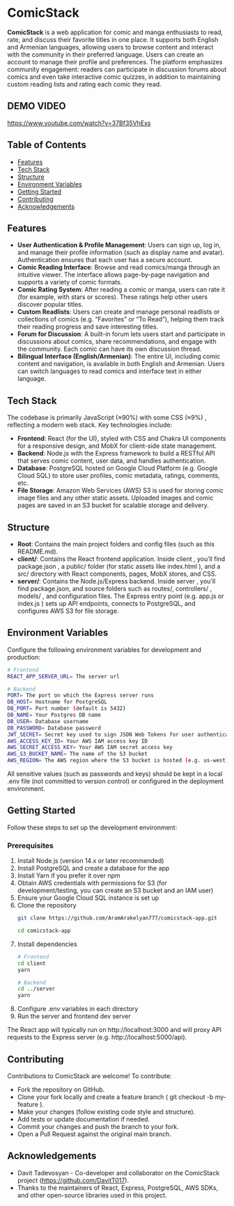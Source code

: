 # ComicStack

**ComicStack** is a web application for comic and manga enthusiasts to read, rate, and discuss their favorite titles in one place. It supports both English and Armenian languages, allowing users to browse content and interact with the community in their preferred language. Users can create an account to manage their profile and preferences. The platform emphasizes community engagement: readers can participate in discussion forums about comics and even take interactive comic quizzes, in addition to maintaining custom reading lists and rating each comic they read.

## DEMO VIDEO
https://www.youtube.com/watch?v=37Bf35VhExs

## Table of Contents
- [Features](#features)
- [Tech Stack](#tech-stack)
- [Structure](#structure)
- [Environment Variables](#environment-variables)
- [Getting Started](#getting-started)
- [Contributing](#contributing)
- [Acknowledgements](#acknowledgements)

## Features
- **User Authentication & Profile Management**: Users can sign up, log in, and manage their profile information (such as display name and avatar). Authentication ensures that each user has a secure account.
- **Comic Reading Interface**: Browse and read comics/manga through an intuitive viewer. The interface allows page-by-page navigation and supports a variety of comic formats.
- **Comic Rating System**: After reading a comic or manga, users can rate it (for example, with stars or scores). These ratings help other users discover popular titles.
- **Custom Readlists**: Users can create and manage personal readlists or collections of comics (e.g. “Favorites” or “To Read”), helping them track their reading progress and save interesting titles.
- **Forum for Discussion**: A built-in forum lets users start and participate in discussions about comics, share recommendations, and engage with the community. Each comic can have its own discussion thread.
- **Bilingual Interface (English/Armenian)**: The entire UI, including comic content and navigation, is available in both English and Armenian. Users can switch languages to read comics and interface text in either language.

## Tech Stack
The codebase is primarily JavaScript (≈90%) with some CSS (≈9%) , reflecting a modern web stack. Key technologies include:
- **Frontend**: React (for the UI), styled with CSS and Chakra UI components for a responsive design, and MobX for client-side state management.
- **Backend**: Node.js with the Express framework to build a RESTful API that serves comic content, user data, and handles authentication.
- **Database**: PostgreSQL hosted on Google Cloud Platform (e.g. Google Cloud SQL) to store user profiles, comic metadata, ratings, comments, etc.
- **File Storage**: Amazon Web Services (AWS) S3 is used for storing comic image files and any other static assets. Uploaded images and comic pages are saved in an S3 bucket for scalable storage and delivery.

## Structure
- **Root**: Contains the main project folders and config files (such as this README.md).
- **client/**: Contains the React frontend application. Inside client , you’ll find package.json , a public/ folder (for static assets like index.html ), and a src/ directory with React components, pages, MobX stores, and CSS.
- **server/**: Contains the Node.js/Express backend. Inside server , you’ll find package.json, and source folders such as routes/, controllers/ , models/ , and configuration files. The Express entry point (e.g. app.js or index.js ) sets up API endpoints, connects to PostgreSQL, and configures AWS S3 for file storage.

## Environment Variables
Configure the following environment variables for development and production:
```bash
# Frontend
REACT_APP_SERVER_URL= The server url

# Backend
PORT= The port on which the Express server runs
DB_HOST= Hostname for PostgreSQL
DB_PORT= Port number (default is 5432)
DB_NAME= Your Postgres DB name
DB_USER= Database username
DB_PASSWORD= Database password
JWT_SECRET= Secret key used to sign JSON Web Tokens for user authentication
AWS_ACCESS_KEY_ID= Your AWS IAM access key ID
AWS_SECRET_ACCESS_KEY= Your AWS IAM secret access key
AWS_S3_BUCKET_NAME= The name of the S3 bucket
AWS_REGION= The AWS region where the S3 bucket is hosted (e.g. us-west).
```
All sensitive values (such as passwords and keys) should be kept in a local .env file (not committed to version control) or configured in the deployment environment.

## Getting Started
Follow these steps to set up the development environment:
### Prerequisites
1. Install Node.js (version 14.x or later recommended)
2. Install PostgreSQL and create a database for the app
3. Install Yarn if you prefer it over npm
4. Obtain AWS credentials with permissions for S3 (for development/testing, you can create an S3 bucket and an IAM user)
5. Ensure your Google Cloud SQL instance is set up
6. Clone the repository
    ```bash
    git clone https://github.com/AramArakelyan777/comicstack-app.git

    cd comicstack-app
    ```
7. Install dependencies
    ```bash
    # Frontend
    cd client
    yarn

    # Backend
    cd ../server
    yarn
    ```
8. Configure .env variables in each directory
9. Run the server and frontend dev server

The React app will typically run on http://localhost:3000 and will proxy API requests to the Express server (e.g. http://localhost:5000/api).

## Contributing
Contributions to ComicStack are welcome! To contribute:
- Fork the repository on GitHub.
- Clone your fork locally and create a feature branch ( git checkout -b my-feature ).
- Make your changes (follow existing code style and structure).
- Add tests or update documentation if needed.
- Commit your changes and push the branch to your fork.
- Open a Pull Request against the original main branch.

## Acknowledgements
- Davit Tadevosyan - Co-developer and collaborator on the ComicStack project (https://github.com/DavitT017).
- Thanks to the maintainers of React, Express, PostgreSQL, AWS SDKs, and other open-source libraries used in this project.
